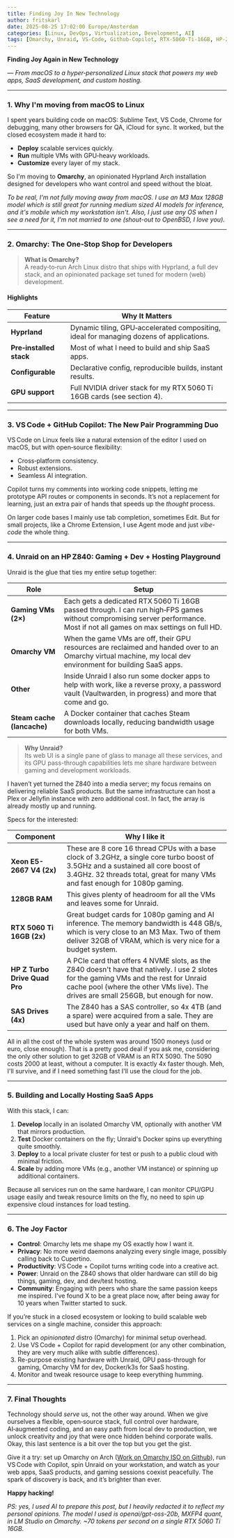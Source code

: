 ```yaml
---
title: Finding Joy In New Technology
author: fritskarl
date: 2025-08-25 17:02:00 Europe/Amsterdam
categories: [Linux, DevOps, Virtualization, Development, AI]
tags: [Omarchy, Unraid, VS-Code, Github-Copilot, RTX-5060-Ti-16GB, HP-Z840]
---
```


**Finding Joy Again in New Technology**

*— From macOS to a hyper‑personalized Linux stack that powers my web apps, SaaS development, and custom hosting.*

---

### 1. Why I'm moving from macOS to Linux

I spent years building code on macOS: Sublime Text, VS Code, Chrome for debugging, many other browsers for QA, iCloud for sync. It worked, but the closed ecosystem made it hard to:

- **Deploy** scalable services quickly.
- **Run** multiple VMs with GPU‑heavy workloads.
- **Customize** every layer of my stack.

So I'm moving to **Omarchy**, an opinionated Hyprland Arch installation designed for developers who want control and speed without the bloat.

*To be real, I'm not fully moving away from macOS. I use an M3 Max 128GB model which is still great for running medium sized AI models for inference, and it's mobile which my workstation isn't. Also, I just use any OS when I see a need for it, I'm not married to one (shout-out to OpenBSD, I love you).*

---

### 2. Omarchy: The One‑Stop Shop for Developers

> **What is Omarchy?**  
> A ready‑to‑run Arch Linux distro that ships with Hyprland, a full dev stack, and an opinionated package set tuned for modern (web) development.

#### Highlights

| Feature                 | Why It Matters                                                                          |
| ----------------------- | --------------------------------------------------------------------------------------- |
| **Hyprland**            | Dynamic tiling, GPU‑accelerated compositing, ideal for managing dozens of applications. |
| **Pre‑installed stack** | Most of what I need to build and ship SaaS apps.                                        |
| **Configurable**        | Declarative config, reproducible builds, instant results.                               |
| **GPU support**         | Full NVIDIA driver stack for my RTX 5060 Ti 16GB cards (see section 4).                 |

---

### 3. VS Code + GitHub Copilot: The New Pair Programming Duo

VS Code on Linux feels like a natural extension of the editor I used on macOS, but with open‑source flexibility:

- Cross‑platform consistency.
- Robust extensions.
- Seamless AI integration.

Copilot turns my comments into working code snippets, letting me prototype API routes or components in seconds. It’s not a replacement for learning, just an extra pair of hands that speeds up the *thought* process.

On larger code bases I mainly use tab completion, sometimes Edit. But for small projects, like a Chrome Extension, I use Agent mode and just *vibe-code* the whole thing.

---

### 4. Unraid on an HP Z840: Gaming + Dev + Hosting Playground

Unraid is the glue that ties my entire setup together:

| Role                       | Setup                                                                                                                                                                      |
| -------------------------- | -------------------------------------------------------------------------------------------------------------------------------------------------------------------------- |
| **Gaming VMs (2×)**        | Each gets a dedicated RTX 5060 Ti 16GB passed through. I can run high‑FPS games without compromising server performance. Most if not all games on max settings on full HD. |
| **Omarchy VM**             | When the game VMs are off, their GPU resources are reclaimed and handed over to an Omarchy virtual machine, my local dev environment for building SaaS apps.               |
| **Other**                  | Inside Unraid I also run some docker apps to help with work, like a reverse proxy, a password vault (Vaultwarden, in progress) and more that come and go.                  |
| **Steam cache (lancache)** | A Docker container that caches Steam downloads locally, reducing bandwidth usage for both VMs.                                                                             |

> **Why Unraid?**  
> Its web UI is a single pane of glass to manage all these services, and its GPU pass-through capabilities lets me share hardware between gaming and development workloads.

I haven’t yet turned the Z840 into a media server; my focus remains on delivering reliable SaaS products. But the same infrastructure can host a Plex or Jellyfin instance with zero additional cost. In fact, the array is already mostly up and running.

Specs for the interested:

| Component                     | Why I like it                                                                                                                                                                                                                  |
| ----------------------------- | ------------------------------------------------------------------------------------------------------------------------------------------------------------------------------------------------------------------------------ |
| **Xeon E5-2667 V4 (2x)**      | These are 8 core 16 thread CPUs with a base clock of 3.2GHz, a single core turbo boost of 3.5GHz and a sustained all core boost of 3.4GHz. 32 threads total, great for many VMs and fast enough for 1080p gaming.              |
| **128GB RAM**                 | This gives plenty of headroom for all the VMs and leaves some for Unraid.                                                                                                                                                      |
| **RTX 5060 Ti 16GB (2x)**     | Great budget cards for 1080p gaming and AI inference. The memory bandwidth is 448 GB/s, which is very close to an M3 Max. Two of them deliver 32GB of VRAM, which is very nice for a budget system.                            |
| **HP Z Turbo Drive Quad Pro** | A PCIe card that offers 4 NVME slots, as the Z840 doesn't have that natively. I use 2 slotes for the gaming VMs and the rest for Unraid cache pool (where the other VMs live). The drives are small 256GB, but enough for now. |
| **SAS Drives (4x)**           | The Z840 has a SAS controller, so 4x 4TB (and a spare) were acquired from a sale. They are used but have only a year and half on them.                                                                                         |
All in all the cost of the whole system was around 1500 moneys (usd or euro, close enough). That is a pretty good deal if you ask me, considering the only other solution to get 32GB of VRAM is an RTX 5090. The 5090 costs 2000 at least, without a computer. It is exactly 4x faster though. Meh, I'll survive, and if I need something fast I'll use the cloud for the job.


---

### 5. Building and Locally Hosting SaaS Apps

With this stack, I can:

1. **Develop** locally in an isolated Omarchy VM, optionally with another VM that mirrors production.
2. **Test** Docker containers on the fly; Unraid's Docker spins up everything quite smoothly.
3. **Deploy** to a local private cluster for test or push to a public cloud with minimal friction.
4. **Scale** by adding more VMs (e.g., another VM instance) or spinning up additional containers.

Because all services run on the same hardware, I can monitor CPU/GPU usage easily and tweak resource limits on the fly, no need to spin up expensive cloud instances for load testing.

---

### 6. The Joy Factor

- **Control**: Omarchy lets me shape my OS exactly how I want it.
- **Privacy**: No more weird daemons analyzing every single image, possibly calling back to Cupertino.
- **Productivity**: VS Code + Copilot turns writing code into a creative act.
- **Power**: Unraid on the Z840 shows that older hardware can still do big things, gaming, dev, and dev/test hosting.
- **Community**: Engaging with peers who share the same passion keeps me inspired. I've found X to be a great place now, after being away for 10 years when Twitter started to suck.

If you’re stuck in a closed ecosystem or looking to build scalable web services on a single machine, consider this approach:

1. Pick an *opinionated* distro (Omarchy) for minimal setup overhead.
2. Use VS Code + Copilot for rapid development (or any other combination, they are very much alike with subtle differences).
3. Re-purpose existing hardware with Unraid, GPU pass-through for gaming, Omarchy VM for dev, Docker/k3s for SaaS hosting.
4. Monitor and tweak resource usage to keep everything humming.

---

### 7. Final Thoughts

Technology should *serve* us, not the other way around. When we give ourselves a flexible, open‑source stack, full control over hardware, AI‑augmented coding, and an easy path from local dev to production, we unlock creativity and joy that were once hidden behind corporate walls. Okay, this last sentence is a bit over the top but you get the gist.

Give it a try: set up Omarchy on Arch ([Work on Omarchy ISO on Github](https://github.com/omacom-io/omarchy-iso)), run VS Code with Copilot, spin Unraid on your workstation, and watch as your web apps, SaaS products, and gaming sessions coexist peacefully. The spark of discovery is back, and it’s brighter than ever.

**Happy hacking!**

*PS: yes, I used AI to prepare this post, but I heavily redacted it to reflect my personal opinions. The model I used is openai/gpt-oss-20b, MXFP4 quant, in LM Studio on Omarchy. ~70 tokens per second on a single RTX 5060 Ti 16GB.*